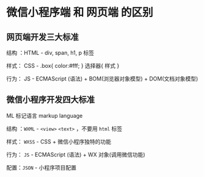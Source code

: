 # 微信小程序端 和 网页端 的区别
## 网页端开发三大标准

结构 ：HTML               -     div, span, h1, p      标签

样式： CSS					-     .box{ color:#fff; }    选择器{ 样式 }

行为： JS                       -      ECMAScript (语法)   +     BOM(浏览器对象模型)    +     DOM(文档对象模型)  

## 微信小程序开发四大标准

ML 标记语言 markup language

结构 ：`WXML`                        -   `<view>`    `<text>`    ，不要用 `html` 标签

样式： `WXSS`                        -     CSS  +  微信小程序独特的功能

行为： `JS`                             -     ECMAScript (语法)   +    WX 对象(调用微信功能)

配置：`JSON`						-    小程序项目配置
